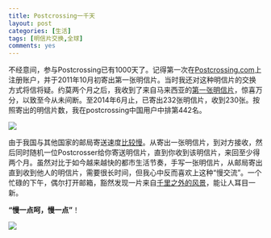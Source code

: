```yaml
---
title: Postcrossing一千天
layout: post
categories: [生活]
tags: [明信片交换,全球]
comments: yes
---
```


不经意间，参与Postcrossing已有1000天了。记得第一次在[Postcrossing.com](http://www.postcrossing.com)上注册账户，并于2011年10月初寄出第一张明信片。当时我还对这种明信片的交换方式将信将疑。约莫两个月之后，我收到了来自马来西亚的[第一张明信片](http://www.postcrossing.com/postcards/MY-82101)，惊喜万分，以致至今从未间断。至2014年6月止，已寄出232张明信片，收到230张。按照寄出的明信片数，我在postcrossing中国用户中排第442名。

![](http://sixf.org/files/images/2014/07/postcrossing1000Days.jpg)

由于我国与其他国家的邮局寄送速度[比较慢](http://www.postcrossing.com/user/Xingfeng/stats)。从寄出一张明信片，到对方接收，然后同时随机一位Postcrosser给你寄送明信片，直到你收到该明信片，来回至少得两个月。虽然对比于如今越来越快的都市生活节奏，手写一张明信片，从邮局寄出直到收到他人的明信片，需要很长时间，但我心中反而喜欢上这种“慢交流”。一个忙碌的下午，偶尔打开邮箱，豁然发现一片来自[千里之外的风景](http://www.postcrossing.com/user/Xingfeng/gallery)，能让人耳目一新。

**“慢一点呵，慢一点”**！

![](http://sixf.org/files/images/2014/07/postcrossingMap.jpg)

